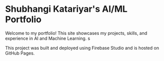 # Shubhangi Katariyar's AI/ML Portfolio

Welcome to my portfolio! This site showcases my projects, skills, and experience in AI and Machine Learning. s

This project was built and deployed using Firebase Studio and is hosted on GitHub Pages.
